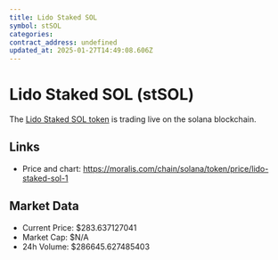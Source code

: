 ```yaml
---
title: Lido Staked SOL
symbol: stSOL
categories: 
contract_address: undefined
updated_at: 2025-01-27T14:49:08.606Z
---
```


# Lido Staked SOL (stSOL)
The [Lido Staked SOL token](https://moralis.com/chain/solana/token/price/lido-staked-sol-1) is trading live on the solana blockchain.

## Links
- Price and chart: https://moralis.com/chain/solana/token/price/lido-staked-sol-1

## Market Data
- Current Price: $283.637127041
- Market Cap: $N/A
- 24h Volume: $286645.627485403
